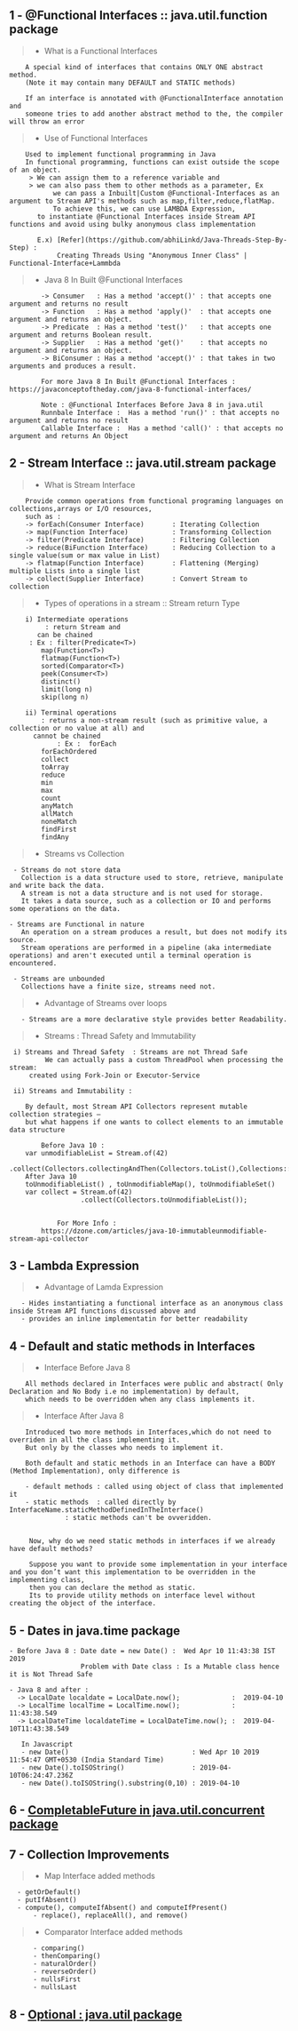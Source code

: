 
##
## 1 - @Functional Interfaces :: java.util.function package

   > - What is a Functional Interfaces

	    A special kind of interfaces that contains ONLY ONE abstract method.
	    (Note it may contain many DEFAULT and STATIC methods)

	    If an interface is annotated with @FunctionalInterface annotation and 
	    someone tries to add another abstract method to the, the compiler will throw an error



   > - Use of Functional Interfaces
 
	    Used to implement functional programming in Java
	    In functional programming, functions can exist outside the scope of an object.
	     > We can assign them to a reference variable and 
	     > we can also pass them to other methods as a parameter, Ex  
               we can pass a Inbuilt|Custom @Functional-Interfaces as an argument to Stream API's methods such as map,filter,reduce,flatMap. 
               To achieve this, we can use LAMBDA Expression, 
	       to instantiate @Functional Interfaces inside Stream API functions and avoid using bulky anonymous class implementation
	       
	       E.x) [Refer](https://github.com/abhiLinkd/Java-Threads-Step-By-Step) : 
	            Creating Threads Using "Anonymous Inner Class" | Functional-Interface+Lammbda
   
   
   > - Java 8 In Built @Functional Interfaces
          
            -> Consumer   : Has a method 'accept()' : that accepts one argument and returns no result  
            -> Function   : Has a method 'apply()'  : that accepts one argument and returns an object.  
            -> Predicate  : Has a method 'test()'   : that accepts one argument and returns Boolean result.  
            -> Supplier   : Has a method 'get()'    : that accepts no  argument and returns an object.  
            -> BiConsumer : Has a method 'accept()' : that takes in two arguments and produces a result.  

            For more Java 8 In Built @Functional Interfaces : https://javaconceptoftheday.com/java-8-functional-interfaces/

            Note : @Functional Interfaces Before Java 8 in java.util
            Runnbale Interface :  Has a method 'run()' : that accepts no argument and returns no result 
            Callable Interface :  Has a method 'call()' : that accepts no argument and returns An Object 

   
   
##
## 2 - Stream Interface :: java.util.stream package


   > - What is Stream Interface
     
        Provide common operations from functional programing languages on collections,arrays or I/O resources,
        such as :
        -> forEach(Consumer Interface)       : Iterating Collection
        -> map(Function Interface)           : Transforming Collection
        -> filter(Predicate Interface)       : Filtering Collection  
        -> reduce(BiFunction Interface)      : Reducing Collection to a single value(sum or max value in List)
        -> flatmap(Function Interface)       : Flattening (Merging) multiple Lists into a single list 
        -> collect(Supplier Interface)       : Convert Stream to collection
   
   
   > - Types of operations in a stream :: Stream return Type
  
	    i) Intermediate operations 
	         : return Stream and 
		   can be chained
		 : Ex : filter(Predicate<T>)
			map(Function<T>)
			flatmap(Function<T>)
			sorted(Comparator<T>)
			peek(Consumer<T>)
			distinct()
			limit(long n)
			skip(long n)
			
	    ii) Terminal operations 
	        : returns a non-stream result (such as primitive value, a collection or no value at all) and 
		  cannot be chained
                : Ex :  forEach
			forEachOrdered
			collect
			toArray
			reduce
			min
			max
			count
			anyMatch
			allMatch
			noneMatch
			findFirst    
			findAny
	

 > - Streams vs Collection
         
	 - Streams do not store data
	   Collection is a data structure used to store, retrieve, manipulate and write back the data.
	   A stream is not a data structure and is not used for storage.
	   It takes a data source, such as a collection or IO and performs some operations on the data.
	   
	- Streams are Functional in nature
	   An operation on a stream produces a result, but does not modify its source.
	   Stream operations are performed in a pipeline (aka intermediate operations) and aren't executed until a terminal operation is encountered.
	   
	 - Streams are unbounded 
	   Collections have a finite size, streams need not.
 
 
 > - Advantage of Streams over loops 
 
       - Streams are a more declarative style provides better Readability.

  
 > - Streams : Thread Safety and Immutability 
 
	 i) Streams and Thread Safety  : Streams are not Thread Safe  
	         We can actually pass a custom ThreadPool when processing the stream: 
		 created using Fork-Join or Executor-Service
		 
	 ii) Streams and Immutability : 
		 
		By default, most Stream API Collectors represent mutable collection strategies — 
		but what happens if one wants to collect elements to an immutable data structure
	       
	        Before Java 10 : 
		var unmodifiableList = Stream.of(42)
                                        .collect(Collectors.collectingAndThen(Collectors.toList(),Collections::unmodifiableList));
		After Java 10 
		toUnmodifiableList() , toUnmodifiableMap(), toUnmodifiableSet()
		var collect = Stream.of(42)
		              .collect(Collectors.toUnmodifiableList());
				
				
                For More Info : 
	        https://dzone.com/articles/java-10-immutableunmodifiable-stream-api-collector
	  
	  		

##
## 3 - Lambda Expression

   > - Advantage of Lamda Expression 
   
       - Hides instantiating a functional interface as an anonymous class inside Stream API functions discussed above and
       - provides an inline implementatin for better readability
        
	
	
##	
## 4 - Default and static methods in Interfaces


   > - Interface Before Java 8  
       
		All methods declared in Interfaces were public and abstract( Only Declaration and No Body i.e no implementation) by default,
		which needs to be overridden when any class implements it.
	
   > - Interface After Java 8
   
		Introduced two more methods in Interfaces,which do not need to overriden in all the class implementing it.
		But only by the classes who needs to implement it.

		Both default and static methods in an Interface can have a BODY (Method Implementation), only difference is

		- default methods : called using object of class that implemented it
		- static methods  : called directly by InterfaceName.staticMethodDefinedInTheInterface()
				  : static methods can't be ovveridden.


		 Now, why do we need static methods in interfaces if we already have default methods?

		 Suppose you want to provide some implementation in your interface and you don’t want this implementation to be overridden in the implementing class, 
		 then you can declare the method as static.
		 Its to provide utility methods on interface level without creating the object of the interface.

        
##	
## 5 - Dates in java.time package

	- Before Java 8 : Date date = new Date() :  Wed Apr 10 11:43:38 IST 2019 
	                  Problem with Date class : Is a Mutable class hence it is Not Thread Safe
			  
	- Java 8 and after : 
	  -> LocalDate localdate = LocalDate.now();             :  2019-04-10
	  -> LocalTime localTime = LocalTime.now();             :  11:43:38.549
	  -> LocalDateTime localdateTime = LocalDateTime.now(); :  2019-04-10T11:43:38.549

       In Javascript 
       - new Date()                               : Wed Apr 10 2019 11:54:47 GMT+0530 (India Standard Time)  
       - new Date().toISOString()                 : 2019-04-10T06:24:47.236Z  
       - new Date().toISOString().substring(0,10) : 2019-04-10



##
## 6 - [CompletableFuture in java.util.concurrent package](https://github.com/abhiLinkd/Java-8-Features-Step-By-Step/tree/master/src/e_CompletableFuture)

##
## 7 - Collection Improvements 

 > - Map Interface added methods
 
	  - getOrDefault()
	  - putIfAbsent()
	  - compute(), computeIfAbsent() and computeIfPresent()
          - replace(), replaceAll(), and remove()
	  
       
  > - Comparator Interface added methods
  
          - comparing() 
          - thenComparing()
          - naturalOrder()
          - reverseOrder()
          - nullsFirst
          - nullsLast
	  
##	  
## 8 - [Optional : java.util package](https://github.com/abhiLinkd/Java-8-Features-Step-By-Step/blob/master/src/1_Optional.md)

    
